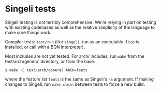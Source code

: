 # Singeli tests

Singeli testing is not terribly comprehensive. We're relying in part on testing with existing codebases as well as the relative simplicity of the language to make sure things work.

Compiler tests: `test/run` (like `singeli`, run as an executable if `bqn` is installed, or call with a BQN interpreter).

Most includes are not yet tested. For arch/ includes, run `make` from the test/arch/general directory, or from the base:

    $ make -C test/arch/general ARCH=feats

where the feature list `feats` is the same as Singeli's `-a` argument. If making changes to Singeli, run `make clean` between tests to force a new build.
